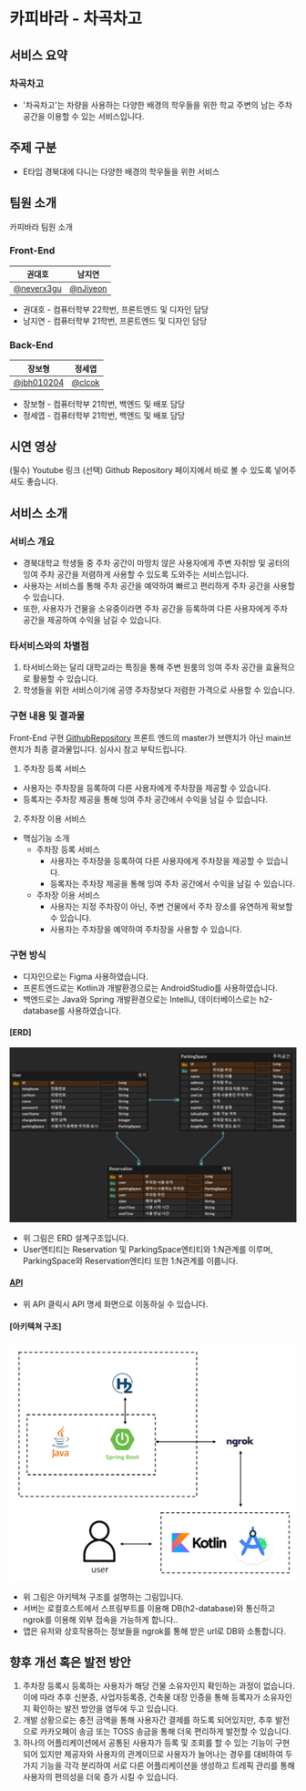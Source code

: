 # 카피바라 - 차곡차고
## 서비스 요약
### 차곡차고
- '차곡차고'는 차량을 사용하는 다양한 배경의 학우들을 위한 학교 주변의 남는 주차 공간을 이용할 수 있는 서비스입니다.

## 주제 구분
- E타입 경북대에 다니는 다양한 배경의 학우들을 위한 서비스

## 팀원 소개
카피바라 팀원 소개

### Front-End

| 권대호 | 남지연 |
| --- | --- |
| [@neverx3gu](https://github.com/neverx3gu) | [@nJiyeon](https://github.com/nJiyeon) |
- 권대호 - 컴퓨터학부 22학번, 프론트엔드 및 디자인 담당
- 남지연 - 컴퓨터학부 21학번, 프론트엔드 및 디자인 담당
### Back-End

| 장보형 | 정세엽 |
| --- | --- |
| [@jbh010204](https://github.com/jbh010204) | [@clcok](https://github.com/clcok) |
- 장보형 - 컴퓨터학부 21학번, 백엔드 및 배포 담당
- 정세엽 - 컴퓨터학부 21학번, 백엔드 및 배포 담당

## 시연 영상
(필수) Youtube 링크
(선택) Github Repository 페이지에서 바로 볼 수 있도록 넣어주셔도 좋습니다.

## 서비스 소개
### 서비스 개요
- 경북대학교 학생들 중 주차 공간이 마땅치 않은 사용자에게 주변 자취방 및 공터의 잉여 주차 공간을 저렴하게 사용할 수 있도록 도와주는 서비스입니다.
- 사용자는 서비스를 통해 주차 공간을 예약하여 빠르고 편리하게 주차 공간을 사용할 수 있습니다.
- 또한, 사용자가 건물을 소유중이라면 주차 공간을 등록하여 다른 사용자에게 주차 공간을 제공하여 수익을 남길 수 있습니다.

### 타서비스와의 차별점
1. 타서비스와는 달리 대학교라는 특징을 통해 주변 원룸의 잉여 주차 공간을 효율적으로 활용할 수 있습니다.
2. 학생들을 위한 서비스이기에 공영 주차장보다 저렴한 가격으로 사용할 수 있습니다.

### 구현 내용 및 결과물
Front-End 구현 [GithubRepository](https://github.com/clcok/24-CSE-frontend)
  프론트 엔드의 master가 브랜치가 아닌 main브랜치가 최종 결과물입니다. 심사시 참고 부탁드립니다.
1. 주차장 등록 서비스
  - 사용자는 주차장을 등록하여 다른 사용자에게 주차장을 제공할 수 있습니다.
  - 등록자는 주차장 제공을 통해 잉여 주차 공간에서 수익을 남길 수 있습니다.
 
2. 주차장 이용 서비스
- 핵심기능 소개
  - 주차장 등록 서비스
    - 사용자는 주차장을 등록하여 다른 사용자에게 주차장을 제공할 수 있습니다.
    - 등록자는 주차장 제공을 통해 잉여 주차 공간에서 수익을 남길 수 있습니다.
  - 주차장 이용 서비스
    - 사용자는 지정 주차장이 아닌, 주변 건물에서 주차 장소를 유연하게 확보할 수 있습니다.
    - 사용자는 주차장을 예약하여 주차장을 사용할 수 있습니다.

### 구현 방식
- 디자인으로는 Figma 사용하였습니다.
- 프론트엔드로는 Kotlin과 개발환경으로는 AndroidStudio를 사용하였습니다.
- 백엔드로는 Java와 Spring 개발환경으로는 IntelliJ, 데이터베이스로는 h2-database를 사용하였습니다.
#### [ERD]
![ERD자료](./pngsrc/ERD.png)
- 위 그림은 ERD 설계구조입니다.
- User엔티티는 Reservation 및 ParkingSpace엔티티와 1:N관계를 이루며, ParkingSpace와 Reservation엔티티 또한 1:N관계를 이룹니다.
#### [API](https://www.notion.so/108d0213799280f288e4ccb764e6e34c?v=5a5bdac715104e07af99510fdb6b40e7)
- 위 API 클릭시 API 명세 화면으로 이동하실 수 있습니다.
#### [아키텍쳐 구조]
![아키텍쳐구조](./pngsrc/SWArchitecture.png)
- 위 그림은 아키텍쳐 구조를 설명하는 그림입니다.
- 서버는 로컬호스트에서 스프링부트를 이용해 DB(h2-database)와 통신하고 ngrok를 이용해 외부 접속을 가능하게 합니다..
- 앱은 유저와 상호작용하는 정보들을 ngrok를 통해 받은 url로 DB와 소통합니다.

## 향후 개선 혹은 발전 방안
1. 주차장 등록시 등록하는 사용자가 해당 건물 소유자인지 확인하는 과정이 없습니다.
  이에 따라 추후 신분증, 사업자등록증, 건축물 대장 인증을 통해 등록자가 소유자인지 확인하는 발전 방안을 염두에 두고 있습니다.
2. 개발 상황으로는 충전 금액을 통해 사용자간 결제를 하도록 되어있지만, 추후 발전으로 카카오페이 송금 또는 TOSS 송금을 통해 더욱 편리하게 발전할 수 있습니다.
3. 하나의 어플리케이션에서 공통된 사용자가 등록 및 조회를 할 수 있는 기능이 구현되어 있지만 제공자와 사용자의 관계이므로 사용자가 늘어나는 경우를 대비하여 두 가지 기능을 각각 분리하여 서로 다른 어플리케이션을 생성하고 트레픽 관리를 통해 사용자의 편의성을 더욱 증가 시킬 수 있습니다.
